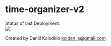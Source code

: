 # time-organizer-v2

Status of last Deployment: <br>
<img src="https://github.com/koldanJS/time-organizer-v2/workflows/CI-CD-Pipeline-to-AWS-ElasticBeastalk/badge.svg?branch=master" ><br>

Created by Daniil Kolodkin <koldan.js@gmail.com>
